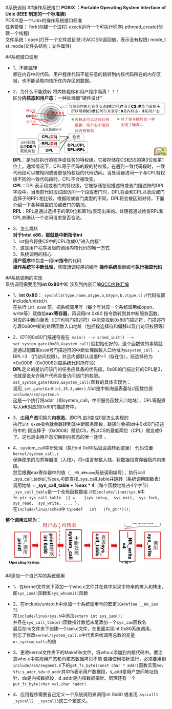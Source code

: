 #系统调用 
##操作系统接口 
**POSIX ：Portable Operating System Interface of Unix  (IEEE 制定的一个标准族)**  
POSIX是一个Unix的操作系统接口标准  
任务管理： fork(创建一个进程)   execl(运行一个可执行程序)   pthread_create(创建一个线程)   
文件系统：open(打开一个文件或目录)  EACCES(返回值，表示没有权限)  mode_t st_mode(文件头结构：文件属性)  
    
##系统接口调用  
-  1、不能跳转  
都在内存中的代码，用户程序代码不能任意的跳转到内核代码所在的内存区域，也不能读取内核所在内存区的数据。  
    
    
-  2、为什么不能跳转
将内核程序和用户程序隔离！！！  
区分**内核态和用户态**：一种处理器“硬件设计”  
![内核态和用户态隔离示意图](./jpg/内核态和用户态隔离示意图.JPG)  
**DPL**：是当前执行的程序或任务的特权级。它被存储在CS和SS的第0位和第1位上。通常情况下，CPL等于代码的段的特权级。在遇到一致代码段时，一致代码段可以被相同或者更低特权级的代码访问。当处理器访问一个与CPL特权级不同的一致代码段时，CPL不会被改变。  
**CPL**：DPL表示段或者门的特权级，它被存储在段描述符或者门描述符的DPL字段中。当当前代码段试图访问一个段或者门时，DPL将会和CPL以及段或门选择子的RPL相比较，根据段或者门类型的不同，DPL将会被区别对待，下面介绍一下各种类型的段或者门的情况。  
**RPL**：RPL是通过选择子的第0位和第1位表现出来的。处理器通过检查RPL和CPL来确认一个访问请求是否合法。
  
  
-  3、怎么跳转  
**对于Intel x86，那就是中断指令int**  
1、int指令将使CS中的CPL改成0,"进入内核"  
2、这是用户程序发起的调用内核代码的唯一方式  
3、系统调用的核心  
**用户程序**中包含一段**int指令**的代码  
**操作系统**写**中断处理**，获取想调程序的编号
**操作系统**根据编号**执行相应代码**  
  
##系统调用的实现  
系统调用需要用到**int 0x80**中断 涉及到内嵌汇编[GCC内联汇编](https://www.ibm.com/developerworks/cn/linux/l-assembly/index.html)  
  
-  1、**int 0x80**：`_syscall3(type,name,atype,a,btype,b,ctype,c)`   //代码位置 include/unistd.h  
在执行 `int 0x80` 前，把系统调用号（每个号对应一个系统调用如open，write等）赋值给**eax寄存器**，再调用int 0x80 指令跳转到其中断服务函数。  
对应的中断向量表（IDT也叫门描述符）中能查找到0x80门描述符，门描述符存着0x80中断的处理函数入口地址（包括段选择符和偏移以及门访问权限等）   
  
  
-  2、IDT的0x80门描述符是在` main() --> sched_init() --> set_system_gate(0x80,&system_call)`就初始化好的，这个函数做的事情就是通过配置第`0x80`号门描述符的中断处理函数入口地址为`&system_call  `，DPL=3 （门访问权限），并且内部默认设置P=1（存在位），段选择符为=0x0008（0x0008对应系统代码所在段）  
**DPL**定义的是访问该门的任务应具备的优先级。0x80的门描述符的DPL是3，也就是说允许用户代码具备访问该门的权限。  
`set_system_gate(0x80,&system_call)`函数的具体实现为：  
调用`_set_gate(&idt[n],15,3,addr)` //idt是中断向量表基址//函数位置`include/asm/system.h`  
这是一个执行将addr（即system_call，中断服务函数入口地址），DPL等配置写入**idt**对应的0x80门描述符中。  
  
  
-  3、由**用户态**切换为**内核态**。即CPL由3变成0是怎么实现的  
执行`int 0x80`指令就会跳转到其中断服务函数，跳转时会把idt中0x80门描述符中的 段选择子（0x0008）赋给CS，所以CS的最低两位（CPL）就变成0了。这也是由用户态切换到内核态的唯一途径 。
  
  
-  4、system_call中断处理（执行int 0x80后就会跳转到这里）
代码位置`kernel/system_call.s`  
保存原来的段寄存器值（入栈），将c语言参数入栈，将数据段寄存器指向内核段。  
然后根据eax寄存器中的值（`__NR_##name`系统调用编号），执行call _sys_call_table(,%eax,4)即查找_sys_call_table并跳转（系统调用函数表）  
调用地址 = **_sys_call_table + %eax * 4**（每个函数地址占4个字节）    
`_sys_call_table`是一个全局函数数组  //在`include/linux/sys.h`中    
`fn_ptr sys_call_table  [] =    {sys_setup,  sys_exit,  sys_fork,  sys_read,  sys_write, .... };  `  
在`include/linux/sched`中
`typedef   int   (fn_ptr*)();`  
  
  
**整个调用过程为：**  
![系统调用过程](./jpg/系统调用过程.JPG)    
  
  
##添加一个自己写的系统调用
-  1、在kernel文件夹下添加一个who.c文件并在其中实现字符串的拷入和拷出。
即`sys_iam()`函数和`sys_whoami()`函数  
  
  
-  2、在include/unistd.h中添加一个系统调用号的宏定义`#define __NR_iam	72  `  
在`include/linux/sys.h`中添加`extern int sys_iam();`  
并且在`sys_call_table[]`函数指针数组末尾添加一个`sys_iam`函数名  
最后在lib文件夹下创建一个iam.c文件，在里面实现int 0x80系统调用。  
别忘了修改`kernel/system_call.s`中代表系统调用总数的变量`nr_system_calls`的值

-  3、更改kernal文件夹下的Makefile文件，将who.c添加到内核代码中。要注意who.c中实现用户态和内核态数据拷贝不能
直接使用指针进行，必须要用到`include/asm/segment.h`下的`get_fs_byte(const char * addr)`函数实现`mov %fs:s_addr,%ds:d_addr`其中fs表示用户数据段，s\_add是用户空间地址指针，ds是内核数据段，d\_addr是内核数据指针。同理还有一个`put_fs_byte(char val,char *addr)`

-  4、应用程序需要自己定义一个系统调用来调用int 0x80
或者用`_syscall1  _syscall2  _syscall3`这三个宏定义。






  












